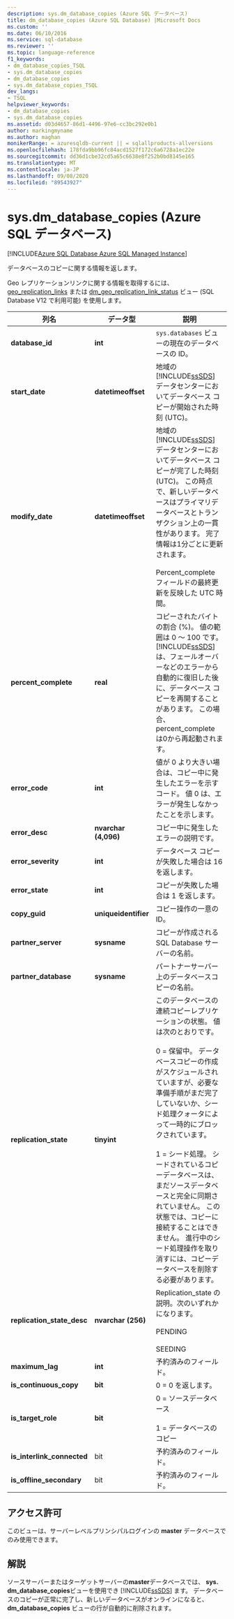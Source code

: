 ```yaml
---
description: sys.dm_database_copies (Azure SQL データベース)
title: dm_database_copies (Azure SQL Database) |Microsoft Docs
ms.custom: ''
ms.date: 06/10/2016
ms.service: sql-database
ms.reviewer: ''
ms.topic: language-reference
f1_keywords:
- dm_database_copies_TSQL
- sys.dm_database_copies
- dm_database_copies
- sys.dm_database_copies_TSQL
dev_langs:
- TSQL
helpviewer_keywords:
- dm_database_copies
- sys.dm_database_copies
ms.assetid: d03d4657-86d1-4496-97e6-cc3bc292e0b1
author: markingmyname
ms.author: maghan
monikerRange: = azuresqldb-current || = sqlallproducts-allversions
ms.openlocfilehash: 178fda9bb96fc84acd1527f172c6a6728a1ec22e
ms.sourcegitcommit: dd36d1cbe32cd5a65c6638e8f252b0bd8145e165
ms.translationtype: MT
ms.contentlocale: ja-JP
ms.lasthandoff: 09/08/2020
ms.locfileid: "89543927"
---
```

# <a name="sysdm_database_copies-azure-sql-database"></a>sys.dm_database_copies (Azure SQL データベース)
[!INCLUDE[Azure SQL Database Azure SQL Managed Instance](../../includes/applies-to-version/asdb-asdbmi.md)]

  データベースのコピーに関する情報を返します。  
  
Geo レプリケーションリンクに関する情報を取得するには、 [geo_replication_links](../../relational-databases/system-dynamic-management-views/sys-geo-replication-links-azure-sql-database.md) または [dm_geo_replication_link_status](../../relational-databases/system-dynamic-management-views/sys-dm-geo-replication-link-status-azure-sql-database.md) ビュー (SQL Database V12 で利用可能) を使用します。
  
  
|列名|データ型|説明|  
|-----------------|---------------|-----------------|  
|**database_id**|**int**|`sys.databases` ビューの現在のデータベースの ID。|  
|**start_date**|**datetimeoffset**|地域の [!INCLUDE[ssSDS](../../includes/sssds-md.md)] データセンターにおいてデータベース コピーが開始された時刻 (UTC)。|  
|**modify_date**|**datetimeoffset**|地域の [!INCLUDE[ssSDS](../../includes/sssds-md.md)] データセンターにおいてデータベース コピーが完了した時刻 (UTC)。 この時点で、新しいデータベースはプライマリデータベースとトランザクション上の一貫性があります。 完了情報は1分ごとに更新されます。<br /><br />Percent_complete フィールドの最終更新を反映した UTC 時間。|  
|**percent_complete**|**real**|コピーされたバイトの割合 (%)。 値の範囲は 0 ～ 100 です。 [!INCLUDE[ssSDS](../../includes/sssds-md.md)] は、フェールオーバーなどのエラーから自動的に復旧した後に、データベース コピーを再開することがあります。 この場合、percent_complete は0から再起動されます。|  
|**error_code**|**int**|値が 0 より大きい場合は、コピー中に発生したエラーを示すコード。 値 0 は、エラーが発生しなかったことを示します。|  
|**error_desc**|**nvarchar (4,096)**|コピー中に発生したエラーの説明です。|  
|**error_severity**|**int**|データベース コピーが失敗した場合は 16 を返します。|  
|**error_state**|**int**|コピーが失敗した場合は 1 を返します。|  
|**copy_guid**|**uniqueidentifier**|コピー操作の一意の ID。|  
|**partner_server**|**sysname**|コピーが作成される SQL Database サーバーの名前。|  
|**partner_database**|**sysname**|パートナーサーバー上のデータベースコピーの名前。|  
|**replication_state**|**tinyint**|このデータベースの連続コピーレプリケーションの状態。 値は次のとおりです。<br /><br /> 0 = 保留中。 データベースコピーの作成がスケジュールされていますが、必要な準備手順がまだ完了していないか、シード処理クォータによって一時的にブロックされています。<br /><br /> 1 = シード処理。 シードされているコピーデータベースは、まだソースデータベースと完全に同期されていません。 この状態では、コピーに接続することはできません。 進行中のシード処理操作を取り消すには、コピーデータベースを削除する必要があります。|  
|**replication_state_desc**|**nvarchar (256)**|Replication_state の説明。次のいずれかになります。<br /><br /> PENDING<br /><br /> SEEDING<br />|  
|**maximum_lag**|**int**|予約済みのフィールド。|  
|**is_continuous_copy**|**bit**|0 = 0 を返します。|  
|**is_target_role**|**bit**|0 = ソースデータベース<br /><br /> 1 = データベースのコピー|  
|**is_interlink_connected**|bit|予約済みのフィールド。|  
|**is_offline_secondary**|bit|予約済みのフィールド。|  
  
## <a name="permissions"></a>アクセス許可  
 このビューは、サーバーレベルプリンシパルログインの **master** データベースでのみ使用できます。  
  
## <a name="remarks"></a>解説  
 ソースサーバーまたはターゲットサーバーの**master**データベースでは、 **sys. dm_database_copies**ビューを使用でき [!INCLUDE[ssSDS](../../includes/sssds-md.md)] ます。 データベースのコピーが正常に完了し、新しいデータベースがオンラインになると、 **dm_database_copies** ビューの行が自動的に削除されます。  
  
  
